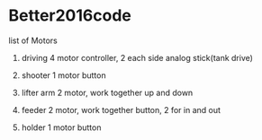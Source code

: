 # Better2016code

list of Motors
1. driving
  4 motor controller, 2 each side
  analog stick(tank drive)
  
2. shooter
  1 motor
  button
  
3. lifter arm
  2 motor, work together
  up and down
  
4. feeder
  2 motor, work together
  button, 2 for in and out
  
5. holder
  1 motor
  button
  
  
